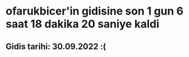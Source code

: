 # ofarukbicer'in gidisine son 1 gun 6 saat 18 dakika 20 saniye kaldi

## Gidis tarihi: 30.09.2022 :(